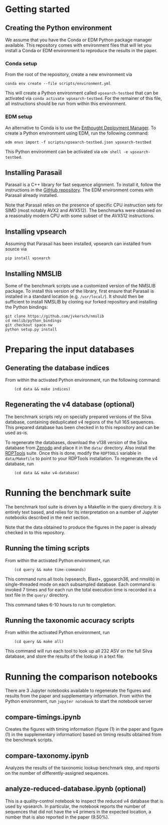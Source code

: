 # Getting started

## Creating the Python environment

We assume that you have the Conda or EDM Python package manager available. This
repository comes with environment files that will let you install a Conda or
EDM environment to reproduce the results in the paper.

### Conda setup

From the root of the repository, create a new environment via
```console
conda env create --file scripts/environment.yml
```

This will create a Python environment called `vpsearch-testbed` that can be
activated via `conda activate vpsearch-testbed`. For the remainer of this file,
all instructions should be run from within this environment.

### EDM setup

An alternative to Conda is to use the [Enthought Deployment
Manager](https://assets.enthought.com/downloads/edm/). To create a Python
environment using EDM, run the following command:
```console
edm envs import -f scripts/vpsearch-testbed.json vpsearch-testbed

```

This Python environment can be activated via `edm shell -e vpsearch-testbed`.

## Installing Parasail

Parasail is a C++ library for fast sequence alignment. To install it, follow
the instructions in the [GitHub
repository](https://github.com/jeffdaily/parasail). The EDM environment comes
with Parasail already installed.

Note that Parasail relies on the presence of specific CPU instruction sets for
SIMD (most notably AVX2 and AVX512). The benchmarks were obtained on a
reasonably modern CPU with some subset of the AVX512 instructions.

## Installing vpsearch

Assuming that Parasail has been installed, vpsearch can installed from source via
```console
pip install vpsearch
```

## Installing NMSLIB

Some of the benchmark scripts use a customized version of the NMSLIB
package. To install this version of the library, first ensure that Parasail is
installed in a standard location (e.g. `/usr/local/`). It should then be
sufficient to install NMSLIB by cloning our forked repository and installing
the Python bindings:

```console
git clone https://github.com/jvkersch/nmslib
cd nmslib/python_bindings
git checkout space-nw
python setup.py install

```

# Preparing the input databases

## Generating the database indices

From within the activated Python environment, run the following command:

```console
    (cd data && make indices)
```

## Regenerating the v4 database (optional)

The benchmark scripts rely on specially prepared versions of the Silva
database, containing deduplicated v4 regions of the full 16S sequences. This
prepared database has been checked in to this repository and can be used
as-is.

To regenerate the databases, download the v138 version of the Silva database
from [Zenodo](https://zenodo.org/record/4587955) and place it in the `data/`
directory. Also install the [RDPTools](https://github.com/rdpstaff/RDPTools)
suite. Once this is done, modify the `RDPTOOLS` variable in `data/Makefile` to
point to your RDPTools installation. To regenerate the v4 database, run

```console
    (cd data && make v4-database)
```

# Running the benchmark suite

The benchmark tool suite is driven by a Makefile in the query directory. It is
entirely text based, and relies for its interpretation on a number of Jupyter
notebooks described in the next section.

Note that the data obtained to produce the figures in the paper is already
checked in to this repository.

## Running the timing scripts

From within the activated Python environment, run
```console
    (cd query && make time-commands)
```

This command runs all tools (vpsearch, Blast+, ggsearch36, and nmslib) in
single-threaded mode on each subsampled database. Each command is invoked 7
times and for each run the total execution time is recorded in a text file in
the `query/` directory.

This command takes 6-10 hours to run to completion.

## Running the taxonomic accuracy scripts

From within the activated Python environment, run
```console
    (cd query && make all)
```

This command will run each tool to look up all 232 ASV on the full Silva
database, and store the results of the lookup in a text file.

# Running the comparison notebooks

There are 3 Jupyter notebooks available to regenerate the figures and results
from the paper and supplementary information. From within the Python
environment, run `jupyter notebook` to start the notebook server

## compare-timings.ipynb

Creates the figures with timing information (figure (1) in the paper and figure
(1) in the supplementary information) based on timing results obtained from the
benchmark scripts.

## compare-taxonomy.ipynb

Analyzes the results of the taxonomic lookup benchmark step, and reports on the
number of differently-assigned sequences.

## analyze-reduced-database.ipynb (optional)

This is a quality-control notebook to inspect the reduced v4 database that is
used by vpsearch. In particular, the notebook reports the number of sequences
that did not have the v4 primers in the expected location, a number that is
also reported in the paper (9.50%).
